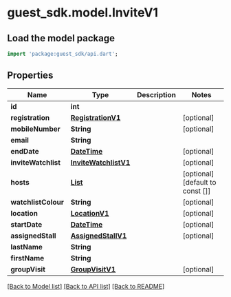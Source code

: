 # guest_sdk.model.InviteV1

## Load the model package
```dart
import 'package:guest_sdk/api.dart';
```

## Properties
Name | Type | Description | Notes
------------ | ------------- | ------------- | -------------
**id** | **int** |  | 
**registration** | [**RegistrationV1**](RegistrationV1.md) |  | [optional] 
**mobileNumber** | **String** |  | [optional] 
**email** | **String** |  | 
**endDate** | [**DateTime**](DateTime.md) |  | [optional] 
**inviteWatchlist** | [**InviteWatchlistV1**](InviteWatchlistV1.md) |  | [optional] 
**hosts** | [**List<HostV1>**](HostV1.md) |  | [optional] [default to const []]
**watchlistColour** | **String** |  | [optional] 
**location** | [**LocationV1**](LocationV1.md) |  | [optional] 
**startDate** | [**DateTime**](DateTime.md) |  | [optional] 
**assignedStall** | [**AssignedStallV1**](AssignedStallV1.md) |  | [optional] 
**lastName** | **String** |  | 
**firstName** | **String** |  | 
**groupVisit** | [**GroupVisitV1**](GroupVisitV1.md) |  | [optional] 

[[Back to Model list]](../README.md#documentation-for-models) [[Back to API list]](../README.md#documentation-for-api-endpoints) [[Back to README]](../README.md)


